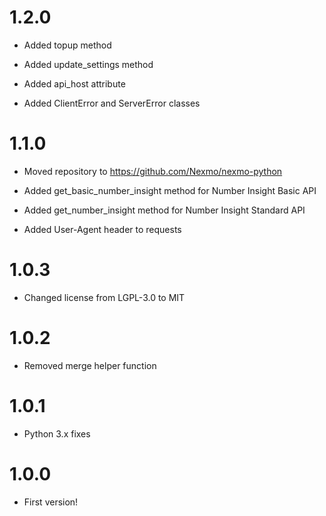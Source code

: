 # 1.2.0

* Added topup method

* Added update_settings method

* Added api_host attribute

* Added ClientError and ServerError classes

# 1.1.0

* Moved repository to https://github.com/Nexmo/nexmo-python

* Added get_basic_number_insight method for Number Insight Basic API

* Added get_number_insight method for Number Insight Standard API

* Added User-Agent header to requests

# 1.0.3

* Changed license from LGPL-3.0 to MIT

# 1.0.2

* Removed merge helper function

# 1.0.1

* Python 3.x fixes

# 1.0.0

* First version!
